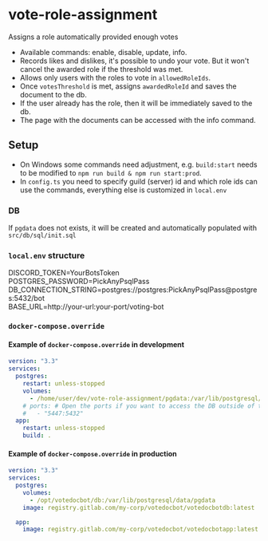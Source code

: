 # vote-role-assignment
Assigns a role automatically provided enough votes

- Available commands: enable, disable, update, info.
- Records likes and dislikes, it's possible to undo your vote. But it won't cancel the awarded role if the threshold was met.
- Allows only users with the roles to vote in `allowedRoleIds`.
- Once `votesThreshold` is met, assigns `awardedRoleId` and saves the document to the db.
- If the user already has the role, then it will be immediately saved to the db.
- The page with the documents can be accessed with the info command.

## Setup
- On Windows some commands need adjustment, e.g. `build:start` needs to be modified to `npm run build & npm run start:prod`.
- In `config.ts` you need to specify guild (server) id and which role ids can use the commands, everything else is customized in `local.env`

### DB
If `pgdata` does not exists, it will be created and automatically populated with `src/db/sql/init.sql`

### `local.env` structure
DISCORD_TOKEN=YourBotsToken  
POSTGRES_PASSWORD=PickAnyPsqlPass  
DB_CONNECTION_STRING=postgres://postgres:PickAnyPsqlPass@postgres:5432/bot  
BASE_URL=http://your-url:your-port/voting-bot

### `docker-compose.override`
#### Example of `docker-compose.override` in development
```yml
version: "3.3"
services:
  postgres:
    restart: unless-stopped
    volumes:
      - /home/user/dev/vote-role-assignment/pgdata:/var/lib/postgresql/data/pgdata    
    # ports: # Open the ports if you want to access the DB outside of the app container, then the DB connection string will be `localhost:5447` instead of `postgres:5432`
    #   - "5447:5432"
  app:
    restart: unless-stopped
    build: .
```

#### Example of `docker-compose.override` in production
```yml
version: "3.3"
services:
  postgres:
    volumes:
      - /opt/votedocbot/db:/var/lib/postgresql/data/pgdata
    image: registry.gitlab.com/my-corp/votedocbot/votedocbotdb:latest

  app:
    image: registry.gitlab.com/my-corp/votedocbot/votedocbotapp:latest
```
